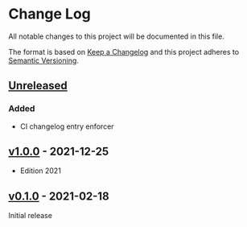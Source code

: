 # Change Log

All notable changes to this project will be documented in this file.

The format is based on [Keep a Changelog](http://keepachangelog.com/)
and this project adheres to [Semantic Versioning](http://semver.org/).

## [Unreleased]

### Added

- CI changelog entry enforcer

## [v1.0.0] - 2021-12-25

- Edition 2021

## [v0.1.0] - 2021-02-18

Initial release

[Unreleased]: https://github.com/rtic-rs/dwt-systick-monotonic/compare/v1.0.0...HEAD
[v1.0.0]: https://github.com/rtic-rs/dwt-systick-monotonic/compare/v0.1.0...v1.0.0
[v0.1.0]: https://github.com/rtic-rs/dwt-systick-monotonic/compare/f491196...v0.1.0
